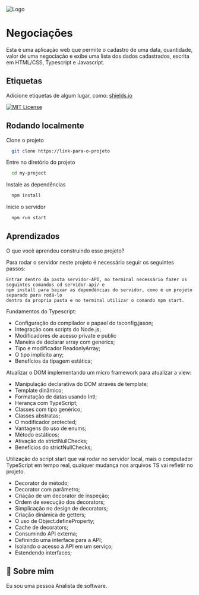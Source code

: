 ![Logo](https://img.icons8.com/cotton/64/000000/receive-change.png)


# Negociações

Esta é uma aplicação web que permite o cadastro de uma data, quantidade, valor de uma 
negociação e exibe uma lista dos dados cadastrados, escrita em HTML/CSS, Typescript e Javascript.

## Etiquetas

Adicione etiquetas de algum lugar, como: [shields.io](https://shields.io/)

[![MIT License](https://img.shields.io/badge/License-MIT-green.svg)](https://choosealicense.com/licenses/mit/)


## Rodando localmente

Clone o projeto

```bash
  git clone https://link-para-o-projeto
```

Entre no diretório do projeto

```bash
  cd my-project
```

Instale as dependências

```bash
  npm install
```

Inicie o servidor

```bash
  npm run start
```


## Aprendizados

O que você aprendeu construindo esse projeto?

Para rodar o servidor neste projeto é necessário seguir os seguintes passos: 

    Entrar dentro da pasta servidor-API, no terminal necessário fazer os seguintes comandos cd servidor-api/ e 
    npm install para baixar as dependências do servidor, como é um projeto separado para rodá-lo 
    dentro da propria pasta e no terminal utilizar o comando npm start.

Fundamentos do Typescript:

- Configuração do compilador e papael do tsconfig.jason;
- Integração com scripts do Node.js;
- Modificadores de acesso private e public    
- Maneira de declarar array com generics;
- Tipo e modificador ReadonlyArray;
- O tipo implícito any;
- Benefícios da tipagem estática;

Atualizar o DOM implementando um micro framework para atualizar a view:

- Manipulação declarativa do DOM através de template;
- Template dinâmico;
- Formatação de datas usando Intl;
- Herança com TypeScript;
- Classes com tipo genérico;
- Classes abstratas;
- O modificador protected;
- Vantagens do uso de enums;
- Método estáticos;
- Ativação do strictNullChecks;
- Benefícios do strictNullChecks;

Utilização do script start que vai rodar no servidor local, mais o computador TypeScript
em tempo real, qualquer mudança nos arquivos TS vai refletir no projeto.

- Decorator de método;
- Decorator com parâmetro;
- Criação de um decorator de inspeção;
- Ordem de execução dos decorators;
- Simplicação no design de decorators;
- Criação dinâmica de getters;
- O uso de Object.defineProperty;
- Cache de decorators;
- Consumindo API externa;
- Definindo uma interface para a API;
- Isolando o acesso à API em um serviço;
- Estendendo interfaces;


## 🚀 Sobre mim
Eu sou uma pessoa Analista de software.




